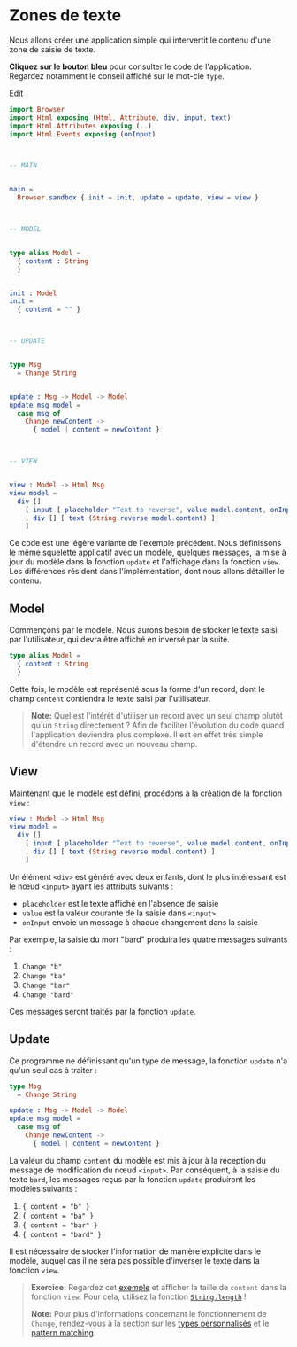 # Zones de texte

Nous allons créer une application simple qui intervertit le contenu d'une zone de saisie de texte.

**Cliquez sur le bouton bleu** pour consulter le code de l'application. Regardez notamment le conseil affiché sur le mot-clé `type`.

<div class="edit-link"><a href="https://elm-lang.org/examples/text-fields">Edit</a></div>

```elm
import Browser
import Html exposing (Html, Attribute, div, input, text)
import Html.Attributes exposing (..)
import Html.Events exposing (onInput)



-- MAIN


main =
  Browser.sandbox { init = init, update = update, view = view }



-- MODEL


type alias Model =
  { content : String
  }


init : Model
init =
  { content = "" }



-- UPDATE


type Msg
  = Change String


update : Msg -> Model -> Model
update msg model =
  case msg of
    Change newContent ->
      { model | content = newContent }



-- VIEW


view : Model -> Html Msg
view model =
  div []
    [ input [ placeholder "Text to reverse", value model.content, onInput Change ] []
    , div [] [ text (String.reverse model.content) ]
    ]
```

Ce code est une légère variante de l'exemple précédent. Nous définissons le même squelette applicatif avec un modèle, quelques messages, la mise à jour du modèle dans la fonction `update` et l'affichage dans la fonction `view`. Les différences résident dans l'implémentation, dont nous allons détailler le contenu.


## Model

Commençons par le modèle. Nous aurons besoin de stocker le texte saisi par l'utilisateur, qui devra être affiché en inversé par la suite.

```elm
type alias Model =
  { content : String
  }
```

Cette fois, le modèle est représenté sous la forme d'un record, dont le champ `content` contiendra le texte saisi par l'utilisateur.

> **Note:** Quel est l'intérêt d'utiliser un record avec un seul champ plutôt qu'un `String` directement ? Afin de faciliter l'évolution du code quand l'application deviendra plus complexe. Il est en effet très simple d'étendre un record avec un nouveau champ.


## View

Maintenant que le modèle est défini, procédons à la création de la fonction `view` :

```elm
view : Model -> Html Msg
view model =
  div []
    [ input [ placeholder "Text to reverse", value model.content, onInput Change ] []
    , div [] [ text (String.reverse model.content) ]
    ]
```

Un élément `<div>` est généré avec deux enfants, dont le plus intéressant est le nœud `<input>` ayant les attributs suivants :

- `placeholder` est le texte affiché en l'absence de saisie
- `value` est la valeur courante de la saisie dans `<input>`
- `onInput` envoie un message à chaque changement dans la saisie

Par exemple, la saisie du mort "bard" produira les quatre messages suivants :

1. `Change "b"`
2. `Change "ba"`
3. `Change "bar"`
4. `Change "bard"`

Ces messages seront traités par la fonction `update`.


## Update

Ce programme ne définissant qu'un type de message, la fonction `update` n'a qu'un seul cas à traiter :

```elm
type Msg
  = Change String

update : Msg -> Model -> Model
update msg model =
  case msg of
    Change newContent ->
      { model | content = newContent }
```

La valeur du champ `content` du modèle est mis à jour à la réception du message de modification du nœud `<input>`. Par conséquent, à la saisie du texte  `bard`, les messages reçus par la fonction `update` produiront les modèles suivants :

1. `{ content = "b" }`
2. `{ content = "ba" }`
3. `{ content = "bar" }`
4. `{ content = "bard" }`

Il est nécessaire de stocker l'information de manière explicite dans le modèle, auquel cas il ne sera pas possible d'inverser le texte dans la fonction `view`.

> **Exercice:** Regardez cet [exemple](https://elm-lang.org/examples/text-fields) et afficher la taille de `content` dans la fonction `view`. Pour cela, utilisez la fonction [`String.length`](https://package.elm-lang.org/packages/elm/core/latest/String#length) !
>
> **Note:** Pour plus d'informations concernant le fonctionnement de `Change`, rendez-vous à la section sur les [types personnalisés](/types/custom_types.html) et le [pattern matching](/types/pattern_matching.html).


